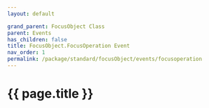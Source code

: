 ```yaml
---
layout: default

grand_parent: FocusObject Class
parent: Events
has_children: false
title: FocusObject.FocusOperation Event
nav_order: 1
permalink: /package/standard/focusObject/events/focusoperation
---
```

# {{ page.title }}